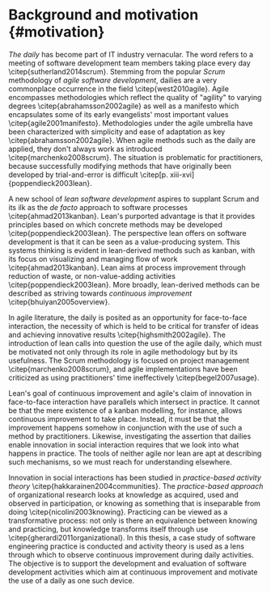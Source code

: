 
# Background and motivation {#motivation}

*The daily* has become part of IT industry vernacular. The word refers to a meeting of software development team members taking place every day \citep{sutherland2014scrum}. Stemming from the popular *Scrum* methodology of *agile software development*, dailies are a very commonplace occurrence in the field \citep{west2010agile}. Agile encompasses methodologies which reflect the quality of "agility" to varying degrees \citep{abrahamsson2002agile} as well as a manifesto which encapsulates some of its early evangelists' most important values \citep{agile2001manifesto}. Methodologies under the agile umbrella have been characterized with simplicity and ease of adaptation as key \citep{abrahamsson2002agile}. When agile methods such as the daily are applied, they don't always work as introduced \citep{marchenko2008scrum}. The situation is problematic for practitioners, because successfully modifying methods that have originally been developed by trial-and-error is difficult \citep[p. xiii-xvi]{poppendieck2003lean}.

A new school of *lean software development* aspires to supplant Scrum and its ilk as the *de facto* approach to software processes \citep{ahmad2013kanban}. Lean's purported advantage is that it provides principles based on which concrete methods may be developed \citep{poppendieck2003lean}. The perspective lean offers on software development is that it can be seen as a value-producing system. This systems thinking is evident in lean-derived methods such as kanban, with its focus on visualizing and managing flow of work \citep{ahmad2013kanban}. Lean aims at process improvement through reduction of waste, or non-value-adding activities \citep{poppendieck2003lean}. More broadly, lean-derived methods can be described as striving towards *continuous improvement* \citep{bhuiyan2005overview}.

In agile literature, the daily is posited as an opportunity for face-to-face interaction, the necessity of which is held to be critical for transfer of ideas and achieving innovative results \citep{highsmith2002agile}. The introduction of lean calls into question the use of the agile daily, which must be motivated not only through its role in agile methodology but by its usefulness. The Scrum methodology is focused on project management \citep{marchenko2008scrum}, and agile implementations have been criticized as using practitioners' time ineffectively \citep{begel2007usage}.

Lean's goal of continuous improvement and agile's claim of innovation in face-to-face interaction have parallels which intersect in practice. It cannot be that the mere existence of a kanban modelling, for instance, allows continuous improvement to take place. Instead, it must be that the improvement happens somehow in conjunction with the use of such a method by practitioners. Likewise, investigating the assertion that dailies enable innovation in social interaction requires that we look into what happens in practice. The tools of neither agile nor lean are apt at describing such mechanisms, so we must reach for understanding elsewhere.

Innovation in social interactions has been studied in *practice-based activity theory* \citep{hakkarainen2004communities}. The *practice-based approach* of organizational research looks at knowledge as acquired, used and observed in participation, or knowing as something that is inseparable from doing \citep{nicolini2003knowing}. Practicing can be viewed as a transformative process: not only is there an equivalence between knowing and practicing, but knowledge transforms itself through use \citep{gherardi2011organizational}. In this thesis, a case study of software engineering practice is conducted and activity theory is used as a lens through which to observe continuous improvement during daily activities. The objective is to support the development and evaluation of software development activities which aim at continuous improvement and motivate the use of a daily as one such device.
